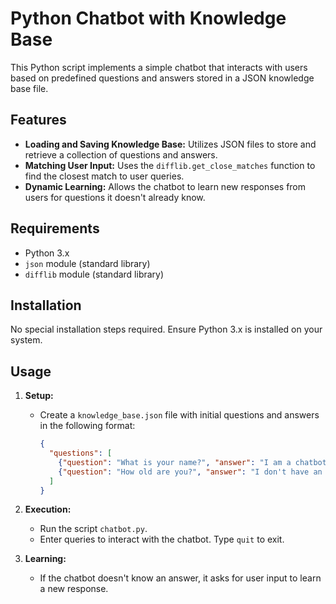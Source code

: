 # Python Chatbot with Knowledge Base

This Python script implements a simple chatbot that interacts with users based on predefined questions and answers stored in a JSON knowledge base file.

## Features

- **Loading and Saving Knowledge Base:** Utilizes JSON files to store and retrieve a collection of questions and answers.
- **Matching User Input:** Uses the `difflib.get_close_matches` function to find the closest match to user queries.
- **Dynamic Learning:** Allows the chatbot to learn new responses from users for questions it doesn't already know.

## Requirements

- Python 3.x
- `json` module (standard library)
- `difflib` module (standard library)

## Installation

No special installation steps required. Ensure Python 3.x is installed on your system.

## Usage

1. **Setup:**
   - Create a `knowledge_base.json` file with initial questions and answers in the following format:
     ```json
     {
       "questions": [
         {"question": "What is your name?", "answer": "I am a chatbot."},
         {"question": "How old are you?", "answer": "I don't have an age."},
       ]
     }
     ```

2. **Execution:**
   - Run the script `chatbot.py`.
   - Enter queries to interact with the chatbot. Type `quit` to exit.

3. **Learning:**
   - If the chatbot doesn't know an answer, it asks for user input to learn a new response.
